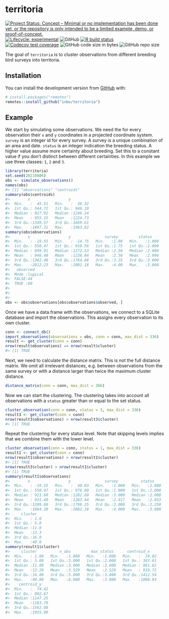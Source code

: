 
<!-- README.md is generated from README.Rmd. Please edit that file -->

# territoria

<!-- badges: start -->

[![Project Status: Concept – Minimal or no implementation has been done
yet, or the repository is only intended to be a limited example, demo,
or
proof-of-concept.](https://www.repostatus.org/badges/latest/concept.svg)](https://www.repostatus.org/#concept)
[![Lifecycle:
experimental](https://img.shields.io/badge/lifecycle-experimental-orange.svg)](https://lifecycle.r-lib.org/articles/stages.html#experimental)
![GitHub](https://img.shields.io/github/license/inbo/territoria) [![R
build
status](https://github.com/inbo/territoria/workflows/check%20package%20on%20main/badge.svg)](https://github.com/inbo/territoria/actions)
[![Codecov test
coverage](https://codecov.io/gh/inbo/territoria/branch/main/graph/badge.svg)](https://codecov.io/gh/inbo/territoria?branch=main)
![GitHub code size in
bytes](https://img.shields.io/github/languages/code-size/inbo/territoria.svg)
![GitHub repo
size](https://img.shields.io/github/repo-size/inbo/territoria.svg)
<!-- badges: end -->

The goal of `territoria` is to cluster observations from different
breeding bird surveys into territoria.

## Installation

You can install the development version from
[GitHub](https://github.com/) with:

``` r
# install.packages("remotes")
remotes::install_github("inbo/territoria")
```

## Example

We start by simulating some observations. We need the for every
observation their `x` and `y` coordinates in a projected coordinate
system. `survey` is an integer id for every survey. A survey is a unique
combination of an area and date. `status` is an integer indication the
breeding status. A higher value assume more certainty about breeding.
Set this to a constant value if you don’t distinct between different
certainties. In this example we use three classes: `1`, `2` and `3`.

``` r
library(territoria)
set.seed(20210806)
obs <- simulate_observations()
names(obs)
#> [1] "observations" "centroids"
summary(obs$centroids)
#>        x                 y          
#>  Min.   :  45.51   Min.   :  36.32  
#>  1st Qu.: 544.72   1st Qu.: 946.10  
#>  Median : 927.92   Median :1246.24  
#>  Mean   : 955.15   Mean   :1224.73  
#>  3rd Qu.:1349.57   3rd Qu.:1669.61  
#>  Max.   :1897.31   Max.   :1963.82
summary(obs$observations)
#>        x                 y               survey         status     
#>  Min.   : -19.55   Min.   : -14.75   Min.   :1.00   Min.   :1.000  
#>  1st Qu.: 550.47   1st Qu.: 910.56   1st Qu.:1.75   1st Qu.:2.000  
#>  Median : 899.91   Median :1272.53   Median :2.50   Median :2.000  
#>  Mean   : 946.40   Mean   :1238.04   Mean   :2.50   Mean   :2.096  
#>  3rd Qu.:1362.48   3rd Qu.:1764.88   3rd Qu.:3.25   3rd Qu.:3.000  
#>  Max.   :2012.23   Max.   :2082.18   Max.   :4.00   Max.   :3.000  
#>   observed      
#>  Mode :logical  
#>  FALSE:44       
#>  TRUE :60       
#>                 
#>                 
#> 
obs <- obs$observations[obs$observations$observed, ]
```

Once we have a data.frame with the observations, we connect to a SQLite
database and import the observations. This assigns every observation to
its own cluster.

``` r
conn <- connect_db()
import_observations(observations = obs, conn = conn, max_dist = 336)
result <- get_cluster(conn = conn)
nrow(result$observations) == nrow(result$cluster)
#> [1] TRUE
```

Next, we need to calculate the distance matrix. This is not the full
distance matrix. We omit all irrelevant distances, e.g. between
observations from the same survey or with a distance larger than twice
the maximum cluster distance.

``` r
distance_matrix(conn = conn, max_dist = 366)
```

Now we can start the clustering. The clustering takes into account all
observations with a `status` greater than or equal to the set status.

``` r
cluster_observation(conn = conn, status = 3, max_dist = 336)
result3 <- get_cluster(conn = conn)
nrow(result3$observations) > nrow(result3$cluster)
#> [1] TRUE
```

Repeat the clustering for every status level. Note that skipping levels
implies that we combine them with the lower level.

``` r
cluster_observation(conn = conn, status = 1, max_dist = 336)
result1 <- get_cluster(conn = conn)
nrow(result1$observations) > nrow(result1$cluster)
#> [1] TRUE
nrow(result3$cluster) > nrow(result1$cluster)
#> [1] TRUE
summary(result1$observations)
#>        x                 y               survey          status     
#>  Min.   : -19.55   Min.   :  40.03   Min.   :1.000   Min.   :1.000  
#>  1st Qu.: 550.47   1st Qu.: 976.80   1st Qu.:1.000   1st Qu.:2.000  
#>  Median : 921.68   Median :1282.60   Median :3.000   Median :2.000  
#>  Mean   : 931.40   Mean   :1283.44   Mean   :2.417   Mean   :2.033  
#>  3rd Qu.:1309.80   3rd Qu.:1798.25   3rd Qu.:3.000   3rd Qu.:2.250  
#>  Max.   :1884.38   Max.   :2082.18   Max.   :4.000   Max.   :3.000  
#>     cluster    
#>  Min.   : 1.0  
#>  1st Qu.: 5.0  
#>  Median :11.0  
#>  Mean   :13.3  
#>  3rd Qu.:16.0  
#>  Max.   :49.0
summary(result1$cluster)
#>     cluster          n_obs         max_status      centroid_x     
#>  Min.   : 1.00   Min.   :1.000   Min.   :1.000   Min.   :  19.02  
#>  1st Qu.: 5.00   1st Qu.:3.000   1st Qu.:2.000   1st Qu.: 363.61  
#>  Median :11.00   Median :3.000   Median :3.000   Median : 961.62  
#>  Mean   :13.29   Mean   :3.529   Mean   :2.529   Mean   : 919.72  
#>  3rd Qu.:16.00   3rd Qu.:5.000   3rd Qu.:3.000   3rd Qu.:1412.54  
#>  Max.   :49.00   Max.   :6.000   Max.   :3.000   Max.   :1800.93  
#>    centroid_y     
#>  Min.   :  74.42  
#>  1st Qu.: 802.67  
#>  Median :1147.25  
#>  Mean   :1183.70  
#>  3rd Qu.:1562.08  
#>  Max.   :1955.90
```
